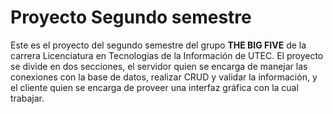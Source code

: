 # Proyecto Segundo semestre
Este es el proyecto del segundo semestre del grupo **THE BIG FIVE** de la carrera Licenciatura en Tecnologias de la Información de UTEC.
El proyecto se divide en dos secciones, el servidor quien se encarga de manejar las conexiones con la base de datos, realizar CRUD y validar la información, y el cliente quien se encarga de proveer una interfaz gráfica con la cual trabajar.
